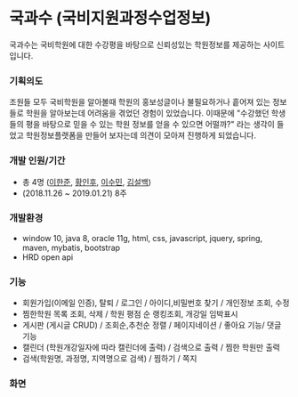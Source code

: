 # 국과수 (국비지원과정수업정보)
국과수는 국비학원에 대한 수강평을 바탕으로 신뢰성있는 학원정보를 제공하는 사이트 입니다.

### 기획의도
조원들 모두 국비학원을 알아볼때 학원의 홍보성글이나 불필요하거나 흩어져 있는 정보들로 학원을 알아보는데 어려움을 겪었던 경험이 있었습니다. 이때문에 "수강했던 학생들의 평을 바탕으로 믿을 수 있는 학원 정보를 얻을 수 있으면 어떨까?" 라는 생각이 들었고 학원정보플랫폼을 만들어 보자는데 의견이 모아져 진행하게 되었습니다.

### 개발 인원/기간
- 총 4명 ([이한준](https://github.com/joonth), [황인후](https://github.com/hwanginhoo), [이수민](https://github.com/leelee31), [김설백](https://github.com/xhrl8649))
- (2018.11.26 ~ 2019.01.21) 8주

### 개발환경
- window 10, java 8, oracle 11g, html, css, javascript, jquery, spring, maven, mybatis, bootstrap
- HRD open api


### 기능
- 회원가입(이메일 인증), 탈퇴 / 로그인 / 아이디,비밀번호 찾기 / 개인정보 조회, 수정
- 찜한학원 목록 조회, 삭제 / 학원 평점 순 랭킹조회, 개강일 임박표시
- 게시판 (게시글 CRUD) / 조회순,추천순 정렬 / 페이지네이션 / 좋아요 기능/ 댓글 기능
- 캘린더 (학원개강일자에 따라 캘린더에 출력) / 검색으로 출력 / 찜한 학원만 출력
- 검색(학원명, 과정명, 지역명으로 검색) / 찜하기 / 쪽지 

### 화면
